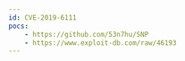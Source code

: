 ```yaml
---
id: CVE-2019-6111
pocs:
    - https://github.com/53n7hu/SNP
    - https://www.exploit-db.com/raw/46193
---
```

